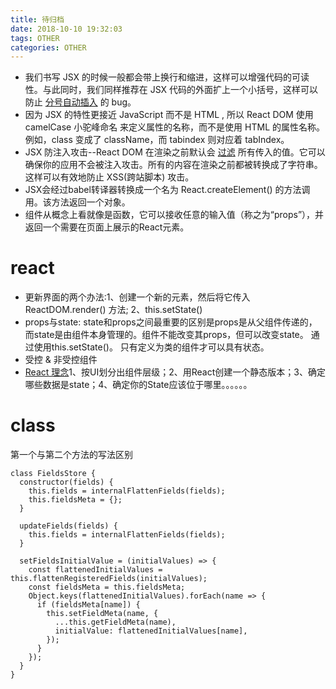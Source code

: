 ```yaml
---
title: 待归档
date: 2018-10-10 19:32:03
tags: OTHER
categories: OTHER
---
```

* 我们书写 JSX 的时候一般都会带上换行和缩进，这样可以增强代码的可读性。与此同时，我们同样推荐在 JSX 代码的外面扩上一个小括号，这样可以防止 [分号自动插入](http://stackoverflow.com/q/2846283) 的 bug。
* 因为 JSX 的特性更接近 JavaScript 而不是 HTML , 所以 React DOM 使用 camelCase 小驼峰命名 来定义属性的名称，而不是使用 HTML 的属性名称。例如，class 变成了 className，而 tabindex 则对应着 tabIndex。
* JSX 防注入攻击--React DOM 在渲染之前默认会 [过滤](https://stackoverflow.com/questions/7381974/which-characters-need-to-be-escaped-on-html) 所有传入的值。它可以确保你的应用不会被注入攻击。所有的内容在渲染之前都被转换成了字符串。这样可以有效地防止 XSS(跨站脚本) 攻击。
* JSX会经过babel转译器转换成一个名为 React.createElement() 的方法调用。该方法返回一个对象。
* 组件从概念上看就像是函数，它可以接收任意的输入值（称之为“props”），并返回一个需要在页面上展示的React元素。

# react
* 更新界面的两个办法:1、创建一个新的元素，然后将它传入 ReactDOM.render() 方法; 2、this.setState()
* props与state: state和props之间最重要的区别是props是从父组件传递的，而state是由组件本身管理的。组件不能改变其props，但可以改变state。 通过使用this.setState()。 只有定义为类的组件才可以具有状态。
* 受控 & 非受控组件
* [React 理念](https://react.docschina.org/docs/thinking-in-react.html)1、按UI划分出组件层级；2、用React创建一个静态版本；3、确定哪些数据是state；4、确定你的State应该位于哪里。。。。。。

# class
第一个与第二个方法的写法区别
```javasrcript
class FieldsStore {
  constructor(fields) {
    this.fields = internalFlattenFields(fields);
    this.fieldsMeta = {};
  }

  updateFields(fields) {
    this.fields = internalFlattenFields(fields);
  }

  setFieldsInitialValue = (initialValues) => {
    const flattenedInitialValues = this.flattenRegisteredFields(initialValues);
    const fieldsMeta = this.fieldsMeta;
    Object.keys(flattenedInitialValues).forEach(name => {
      if (fieldsMeta[name]) {
        this.setFieldMeta(name, {
          ...this.getFieldMeta(name),
          initialValue: flattenedInitialValues[name],
        });
      }
    });
  }
}
```